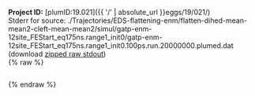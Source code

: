**Project ID:** [plumID:19.021]({{ '/' | absolute_url }}eggs/19/021/)  
Stderr for source:  ./Trajectories/EDS-flattening-enm/flatten-dihed-mean-mean2-cleft-mean-mean2/simul/gatp-enm-12site_FEStart_eq175ns.range1_init0/gatp-enm-12site_FEStart_eq175ns.range1_init0.100ps.run.20000000.plumed.dat   
(download [zipped raw stdout](gatp-enm-12site_FEStart_eq175ns.range1_init0.100ps.run.20000000.plumed.dat.plumed.stdout.txt.zip))  
{% raw %}
<pre>
</pre>
{% endraw %}
